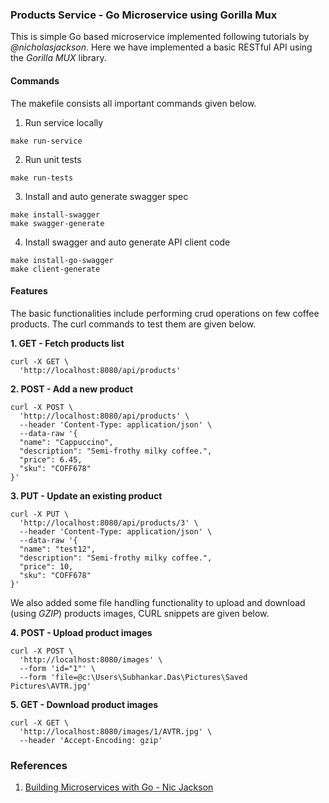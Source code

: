 ### Products Service - Go Microservice using Gorilla Mux 

This is simple Go based microservice implemented following tutorials by *@nicholasjackson*. Here we have implemented a basic RESTful API using the *Gorilla MUX* library.

#### Commands
The makefile consists all important commands given below.

1. Run service locally
```
make run-service
```
2. Run unit tests
```
make run-tests
```
3. Install and auto generate swagger spec
```
make install-swagger
make swagger-generate
```
4. Install swagger and auto generate API client code
```
make install-go-swagger
make client-generate
```

#### Features
The basic functionalities include performing crud operations on few coffee products. The curl commands to test them are given below.

**1. GET - Fetch products list**
```
curl -X GET \
  'http://localhost:8080/api/products'
```
**2. POST - Add a new product**
```
curl -X POST \
  'http://localhost:8080/api/products' \
  --header 'Content-Type: application/json' \
  --data-raw '{
  "name": "Cappuccino",
  "description": "Semi-frothy milky coffee.",
  "price": 6.45,
  "sku": "COFF678"
}'
```
**3. PUT - Update an existing product**
```
curl -X PUT \
  'http://localhost:8080/api/products/3' \
  --header 'Content-Type: application/json' \
  --data-raw '{
  "name": "test12",
  "description": "Semi-frothy milky coffee.",
  "price": 10,
  "sku": "COFF678"
}'
```

We also added some file handling functionality to upload and download (using *GZIP*) products images, CURL snippets are given below.

**4. POST - Upload product images**
```
curl -X POST \
  'http://localhost:8080/images' \
  --form 'id="1"' \
  --form 'file=@c:\Users\Subhankar.Das\Pictures\Saved Pictures\AVTR.jpg'
```
**5. GET - Download product images**
```
curl -X GET \
  'http://localhost:8080/images/1/AVTR.jpg' \
  --header 'Accept-Encoding: gzip'
```

### References
1. [Building Microservices with Go - 
Nic Jackson](https://youtu.be/VzBGi_n65iU)